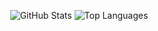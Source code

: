 <p align="center">
<img alt="GitHub Stats" src="https://github-readme-stats.vercel.app/api?username=keenjus&show_icons=true&count_private=true&hide_title=true"/>
<img alt="Top Languages" src="https://github-readme-stats.vercel.app/api/top-langs/?username=keenjus&layout=compact"/>
</p>
